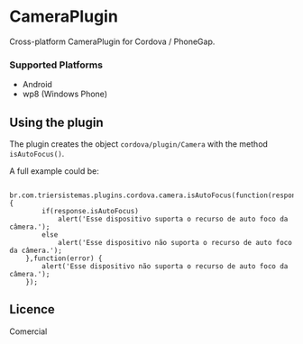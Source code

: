 CameraPlugin
==============

Cross-platform CameraPlugin for Cordova / PhoneGap.

### Supported Platforms

- Android
- wp8 (Windows Phone)

## Using the plugin ##
The plugin creates the object `cordova/plugin/Camera` with the method `isAutoFocus()`. 

A full example could be:
```
   br.com.triersistemas.plugins.cordova.camera.isAutoFocus(function(response) {
		if(response.isAutoFocus)
			alert('Esse dispositivo suporta o recurso de auto foco da câmera.');
		else
			alert('Esse dispositivo não suporta o recurso de auto foco da câmera.');
	},function(error) {
		alert('Esse dispositivo não suporta o recurso de auto foco da câmera.');
	});
```

## Licence ##

Comercial